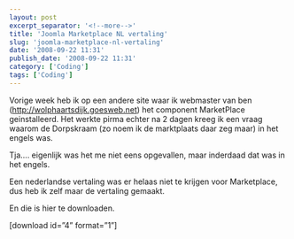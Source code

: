 ```yaml
---
layout: post
excerpt_separator: '<!--more-->'
title: 'Joomla Marketplace NL vertaling'
slug: 'joomla-marketplace-nl-vertaling'
date: '2008-09-22 11:31'
publish_date: '2008-09-22 11:31'
category: ['Coding']
tags: ['Coding']
---
```

Vorige week heb ik op een andere site waar ik webmaster van ben
(<http://wolphaartsdijk.goesweb.net>) het component MarketPlace geinstalleerd.
Het werkte pirma echter na 2 dagen kreeg ik een vraag waarom de Dorpskraam (zo
noem ik de marktplaats daar zeg maar) in het engels was.  
  
Tja…. eigenlijk was het me niet eens opgevallen, maar inderdaad dat was in het
engels.  
  
Een nederlandse vertaling was er helaas niet te krijgen voor Marketplace, dus
heb ik zelf maar de vertaling gemaakt.  
  
En die is hier te downloaden.  
  
[download id=”4” format=”1”]


